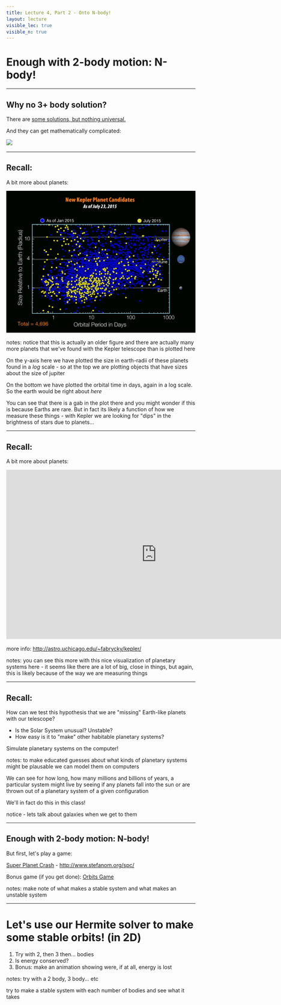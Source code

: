 ```yaml
---
title: Lecture 4, Part 2 - Onto N-body!
layout: lecture
visible_lec: true
visible_n: true
---
```


# Enough with 2-body motion: N-body!

---

## Why no 3+ body solution?

There are [some solutions, but nothing universal.](https://arxiv.org/pdf/1508.02312.pdf)

And they can get mathematically complicated:

![](https://i.stack.imgur.com/2DPJi.jpg)

---

## Recall:

A bit more about planets:

<img src="../lesson03/images/kepler2015.jpg" alt="planets" width="800"/>

notes: notice that this is actually an older figure and there are actually many more planets that we've found with the Kepler telescope than is plotted here

On the y-axis here we have plotted the size in earth-radii of these planets found in a *log* scale - so at the top we are plotting objects that have sizes about the size of jupiter

On the bottom we have plotted the orbital time in days, again in a log scale.  So the earth would be right about *here*

You can see that there is a gab in the plot there and you might wonder if this is because Earths are rare.  But in fact its likely a function of how we measure these things - with Kepler we are looking for "dips" in the brightness of stars due to planets...

---

## Recall:

A bit more about planets:

<iframe width="800" height="450" src="https://www.youtube.com/embed/Td_YeAdygJE?rel=0" frameborder="0" allow="accelerometer; autoplay; encrypted-media; gyroscope; picture-in-picture" allowfullscreen></iframe>

more info: http://astro.uchicago.edu/~fabrycky/kepler/

notes: you can see this more with this nice visualization of planetary systems here - it seems like there are a lot of big, close in things, but again, this is likely because of the way we are measuring things

---

## Recall:

How can we test this hypothesis that we are "missing" Earth-like planets with our telescope?
 * Is the Solar System unusual?  Unstable?
 * How easy is it to "make" other habitable planetary systems?
 
Simulate planetary systems on the computer!
 
notes: to make educated guesses about what kinds of planetary systems might be plausable we can model them on computers 

We can see for how long, how many millions and billions of years, a particular system might live by seeing if any planets fall into the sun or are thrown out of a planetary system of a given configuration

We'll in fact do this in this class!

notice - lets talk about galaxies when we get to them

---

## Enough with 2-body motion: N-body!

But first, let's play a game:

[Super Planet Crash](http://www.stefanom.org/spc/) - http://www.stefanom.org/spc/

Bonus game (if you get done): [Orbits Game](http://save-point.herokuapp.com/dashboard/users.php)

notes: make note of what makes a stable system and what makes an unstable system

---

# Let's use our Hermite solver to make some stable orbits! (in 2D)

1. Try with 2, then 3 then... bodies
1. Is energy conserved?
1. Bonus: make an animation showing were, if at all, energy is lost

notes: try with a 2 body, 3 body... etc

try to make a stable system with each number of bodies and see what it takes

